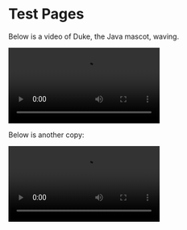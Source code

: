 ---
---

# Test Pages

Below is a video of Duke, the Java mascot, waving.

<video src="videos/duke-2019-03-22.webm" controls>
<p><em>To view the video, your browser must support the WebM format with VP9 encoding.</em></p>
</video>

Below is another copy:

<video controls>
<source src="videos/duke-2019-03-22.webm" type="video/webm; codecs=vp9">
<p><em>To view the video, your browser must support the WebM format with VP9 encoding.</em></p>
</video>
